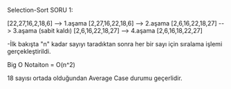 Selection-Sort
SORU 1:

[22,27,16,2,18,6] --> 1.aşama [2,27,16,22,18,6] --> 2.aşama [2,6,16,22,18,27] --> 3.aşama (sabit kaldı) [2,6,16,22,18,27] --> 4.aşama [2,6,16,18,22,27]

-İlk bakışta "n" kadar sayıyı taradıktan sonra her bir sayı için sıralama işlemi gerçekleştirildi.

Big O Notaiton = O(n^2)

18 sayısı ortada olduğundan Average Case durumu geçerlidir.
